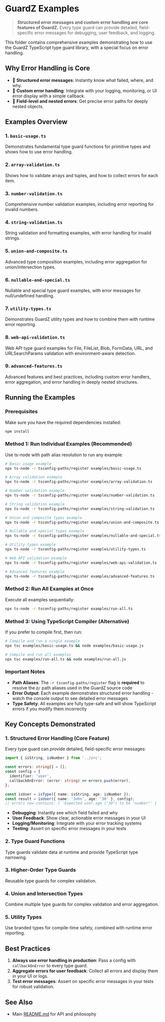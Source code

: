 # GuardZ Examples

> **Structured error messages and custom error handling are core features of GuardZ.**
> Every type guard can provide detailed, field-specific error messages for debugging, user feedback, and logging.

This folder contains comprehensive examples demonstrating how to use the GuardZ TypeScript type guard library, with a special focus on error handling.

## Why Error Handling is Core

- 🛑 **Structured error messages**: Instantly know what failed, where, and why.
- 🔗 **Custom error handling**: Integrate with your logging, monitoring, or UI error display with a simple callback.
- 🧩 **Field-level and nested errors**: Get precise error paths for deeply nested objects.

## Examples Overview

### 1. `basic-usage.ts`

Demonstrates fundamental type guard functions for primitive types and shows how to use error handling.

### 2. `array-validation.ts`

Shows how to validate arrays and tuples, and how to collect errors for each item.

### 3. `number-validation.ts`

Comprehensive number validation examples, including error reporting for invalid numbers.

### 4. `string-validation.ts`

String validation and formatting examples, with error handling for invalid strings.

### 5. `union-and-composite.ts`

Advanced type composition examples, including error aggregation for union/intersection types.

### 6. `nullable-and-special.ts`

Nullable and special type guard examples, with error messages for null/undefined handling.

### 7. `utility-types.ts`

Demonstrates GuardZ utility types and how to combine them with runtime error reporting.

### 8. `web-api-validation.ts`

Web API type guard examples for File, FileList, Blob, FormData, URL, and URLSearchParams validation with environment-aware detection.

### 9. `advanced-features.ts`

Advanced features and best practices, including custom error handlers, error aggregation, and error handling in deeply nested structures.

## Running the Examples

### Prerequisites

Make sure you have the required dependencies installed:

```bash
npm install
```

### Method 1: Run Individual Examples (Recommended)

Use ts-node with path alias resolution to run any example:

```bash
# Basic usage example
npx ts-node -r tsconfig-paths/register examples/basic-usage.ts

# Array validation example
npx ts-node -r tsconfig-paths/register examples/array-validation.ts

# Number validation example
npx ts-node -r tsconfig-paths/register examples/number-validation.ts

# String validation example
npx ts-node -r tsconfig-paths/register examples/string-validation.ts

# Union and composite types example
npx ts-node -r tsconfig-paths/register examples/union-and-composite.ts

# Nullable and special types example
npx ts-node -r tsconfig-paths/register examples/nullable-and-special.ts

# Utility types example
npx ts-node -r tsconfig-paths/register examples/utility-types.ts

# Web API validation example
npx ts-node -r tsconfig-paths/register examples/web-api-validation.ts

# Advanced features example
npx ts-node -r tsconfig-paths/register examples/advanced-features.ts
```

### Method 2: Run All Examples at Once

Execute all examples sequentially:

```bash
npx ts-node -r tsconfig-paths/register examples/run-all.ts
```

### Method 3: Using TypeScript Compiler (Alternative)

If you prefer to compile first, then run:

```bash
# Compile and run a single example
npx tsc examples/basic-usage.ts && node examples/basic-usage.js

# Compile and run all examples
npx tsc examples/run-all.ts && node examples/run-all.js
```

### Important Notes

- **Path Aliases**: The `-r tsconfig-paths/register` flag is **required** to resolve the `@/` path aliases used in the GuardZ source code
- **Error Output**: Each example demonstrates structured error handling - watch the console output to see detailed error messages
- **Type Safety**: All examples are fully type-safe and will show TypeScript errors if you modify them incorrectly

## Key Concepts Demonstrated

### 1. Structured Error Handling (Core Feature)

Every type guard can provide detailed, field-specific error messages:

```typescript
import { isString, isNumber } from '../src';

const errors: string[] = [];
const config = {
  identifier: 'user',
  callbackOnError: (error: string) => errors.push(error),
};

const isUser = isType({ name: isString, age: isNumber });
const result = isUser({ name: 'John', age: '30' }, config);
// errors now contains: [ 'Expected user.age ("30") to be "number"' ]
```

- **Debugging**: Instantly see which field failed and why
- **User Feedback**: Show clear, actionable error messages in your UI
- **Logging/Monitoring**: Integrate with your error tracking systems
- **Testing**: Assert on specific error messages in your tests

### 2. Type Guard Functions

Type guards validate data at runtime and provide TypeScript type narrowing.

### 3. Higher-Order Type Guards

Reusable type guards for complex validation.

### 4. Union and Intersection Types

Combine multiple type guards for complex validation and error aggregation.

### 5. Utility Types

Use branded types for compile-time safety, combined with runtime error reporting.

## Best Practices

1. **Always use error handling in production**: Pass a config with `callbackOnError` to every type guard.
2. **Aggregate errors for user feedback**: Collect all errors and display them in your UI or logs.
3. **Test error messages**: Assert on specific error messages in your tests for robust validation.

## See Also

- Main [README.md](../README.md) for API and philosophy
